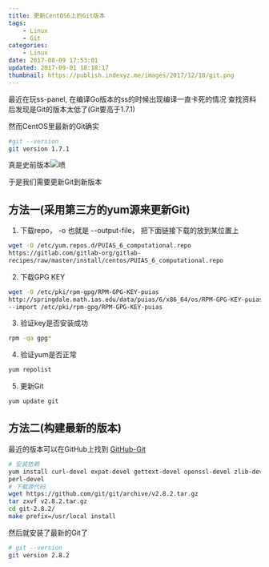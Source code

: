 ```yaml
---
title: 更新CentOS6上的Git版本
tags: 
    - Linux
    - Git
categories:
    - Linux
date: 2017-08-09 17:53:01
updated: 2017-09-01 18:18:17
thumbnail: https://publish.indexyz.me/images/2017/12/10/git.png
---
```

最近在玩ss-panel, 在编译Go版本的ss的时候出现编译一直卡死的情况
查找资料后发现是Git的版本太低了(Git要高于1.7.1)

<!--more-->

然而CentOS里最新的Git确实
```bash
#git --version
git version 1.7.1
```

真是史前版本![喷][1]

于是我们需要更新Git到新版本

  [1]: https://publish.indexyz.me/images/2016/05/1334795755.png


<!--more-->

## 方法一(采用第三方的yum源来更新Git)
1. 下载repo， -o 也就是 --output-file， 把下面链接下载的放到某位置上
```bash
wget -O /etc/yum.repos.d/PUIAS_6_computational.repo 
https://gitlab.com/gitlab-org/gitlab- 
recipes/raw/master/install/centos/PUIAS_6_computational.repo
```
2. 下载GPG KEY
```bash
wget -O /etc/pki/rpm-gpg/RPM-GPG-KEY-puias 
http://springdale.math.ias.edu/data/puias/6/x86_64/os/RPM-GPG-KEY-puias && rpm 
--import /etc/pki/rpm-gpg/RPM-GPG-KEY-puias
```
3. 验证key是否安装成功
```bash
rpm -qa gpg*
```
4. 验证yum是否正常
 ```bash
yum repolist
```
5. 更新Git
```bash
yum update git
```
## 方法二(构建最新的版本)
最近的版本可以在GitHub上找到 [GitHub-Git](https://github.com/git/git/)
```bash
# 安装依赖
yum install curl-devel expat-devel gettext-devel openssl-devel zlib-devel 
perl-devel
# 下载源代码
wget https://github.com/git/git/archive/v2.8.2.tar.gz
tar zxvf v2.8.2.tar.gz
cd git-2.8.2/
make prefix=/usr/local install
```
然后就安装了最新的Git了
```bash
# git --version
git version 2.8.2
```
